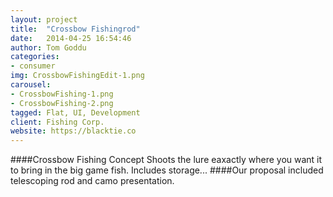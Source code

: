 ```yaml
---
layout: project
title:  "Crossbow Fishingrod"
date:   2014-04-25 16:54:46
author: Tom Goddu
categories:
- consumer
img: CrossbowFishingEdit-1.png
carousel:
- CrossbowFishing-1.png
- CrossbowFishing-2.png
tagged: Flat, UI, Development
client: Fishing Corp.
website: https://blacktie.co
---
```

####Crossbow Fishing Concept
Shoots the lure eaxactly where you want it to bring in the big game fish. Includes storage...
####Our proposal included telescoping rod and camo presentation.
